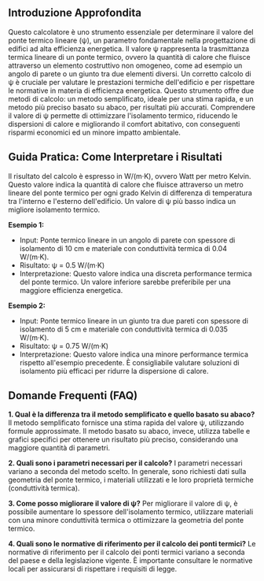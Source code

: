 ## Introduzione Approfondita

Questo calcolatore è uno strumento essenziale per determinare il valore del ponte termico lineare (ψ), un parametro fondamentale nella progettazione di edifici ad alta efficienza energetica. Il valore ψ rappresenta la trasmittanza termica lineare di un ponte termico, ovvero la quantità di calore che fluisce attraverso un elemento costruttivo non omogeneo, come ad esempio un angolo di parete o un giunto tra due elementi diversi.  Un corretto calcolo di ψ è cruciale per valutare le prestazioni termiche dell'edificio e per rispettare le normative in materia di efficienza energetica.  Questo strumento offre due metodi di calcolo: un metodo semplificato, ideale per una stima rapida, e un metodo più preciso basato su abaco, per risultati più accurati.  Comprendere il valore di ψ permette di ottimizzare l'isolamento termico, riducendo le dispersioni di calore e migliorando il comfort abitativo, con conseguenti risparmi economici ed un minore impatto ambientale.

## Guida Pratica: Come Interpretare i Risultati

Il risultato del calcolo è espresso in W/(m·K), ovvero Watt per metro Kelvin. Questo valore indica la quantità di calore che fluisce attraverso un metro lineare del ponte termico per ogni grado Kelvin di differenza di temperatura tra l'interno e l'esterno dell'edificio. Un valore di ψ più basso indica un migliore isolamento termico.

**Esempio 1:**
- Input: Ponte termico lineare in un angolo di parete con spessore di isolamento di 10 cm e materiale con conduttività termica di 0.04 W/(m·K).
- Risultato: ψ = 0.5 W/(m·K)
- Interpretazione: Questo valore indica una discreta performance termica del ponte termico.  Un valore inferiore sarebbe preferibile per una maggiore efficienza energetica.

**Esempio 2:**
- Input: Ponte termico lineare in un giunto tra due pareti con spessore di isolamento di 5 cm e materiale con conduttività termica di 0.035 W/(m·K).
- Risultato: ψ = 0.75 W/(m·K)
- Interpretazione: Questo valore indica una minore performance termica rispetto all'esempio precedente.  È consigliabile valutare soluzioni di isolamento più efficaci per ridurre la dispersione di calore.

## Domande Frequenti (FAQ)

**1. Qual è la differenza tra il metodo semplificato e quello basato su abaco?**
Il metodo semplificato fornisce una stima rapida del valore ψ, utilizzando formule approssimate. Il metodo basato su abaco, invece, utilizza tabelle e grafici specifici per ottenere un risultato più preciso, considerando una maggiore quantità di parametri.

**2. Quali sono i parametri necessari per il calcolo?**
I parametri necessari variano a seconda del metodo scelto. In generale, sono richiesti dati sulla geometria del ponte termico, i materiali utilizzati e le loro proprietà termiche (conduttività termica).

**3. Come posso migliorare il valore di ψ?**
Per migliorare il valore di ψ, è possibile aumentare lo spessore dell'isolamento termico, utilizzare materiali con una minore conduttività termica o ottimizzare la geometria del ponte termico.

**4. Quali sono le normative di riferimento per il calcolo dei ponti termici?**
Le normative di riferimento per il calcolo dei ponti termici variano a seconda del paese e della legislazione vigente.  È importante consultare le normative locali per assicurarsi di rispettare i requisiti di legge.